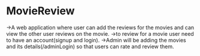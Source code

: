 # MovieReview
->A web application where user can add the reviews for the movies and can view the other user reviews on the movie.
->to review for a movie user need to have an account(signup and login).
->Admin will be adding the movies and its details(/adminLogin) so that users can rate and review them.
